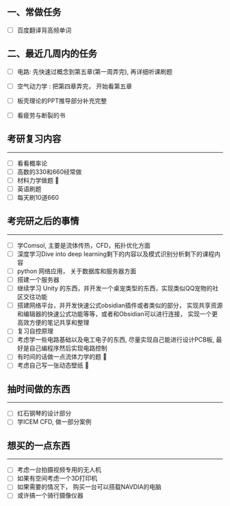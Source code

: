 ## 一、常做任务
- [ ] 百度翻译背高频单词 


## 二、最近几周内的任务 
- [ ] 电路: 先快速过概念到第五章(第一周弄完), 再详细听课刷题
- [ ] 空气动力学 : 把第四章弄完， 开始看第五章
- [ ] 板壳理论的PPT推导部分补充完整
- [ ] 看疲劳与断裂的书


## 考研复习内容
---
- [ ] 看看概率论
- [ ] 高数的330和660经常做
- [ ] 材料力学做题 🔼 
- [ ] 英语刷题 
- [ ] 每天刷10道660

## 考完研之后的事情
--- 
- [ ] 学Comsol, 主要是流体传热，CFD，拓扑优化方面  
- [ ] 深度学习Dive into deep learning剩下的内容以及模式识别分析剩下的课程内容 
- [ ] python 网络应用， 关于数据库和服务器方面 
- [ ] 搭建一个服务器
- [ ] 继续学习 Unity 的东西，并开发一个桌宠类型的东西，实现类似QQ宠物的社区交往功能
- [ ] 搭建网络平台，并开发快速公式obsidian插件或者类似的部分， 实现共享资源和编辑器的快速公式功能等等，或者和Obsidian可以进行连接， 实现一个更高效方便的笔记共享和整理
- [ ] 复习自控原理 
- [ ] 考虑学一些电路基础以及电工电子的东西, 尽量实现自己能进行设计PCB板, 最好是自己编程序然后实现电路控制
- [ ] 有时间的话做一点流体力学的题 🔽 
- [ ] 考虑自己写一张动态壁纸 🔽 

## 抽时间做的东西
--- 
- [ ] 红石钢琴的设计部分
- [ ] 学ICEM CFD, 做一部分案例 

## 想买的一点东西 
--- 
- [ ] 考虑一台拍摄视频专用的无人机
- [ ] 如果有空间考虑一个3D打印机
- [ ] 如果需要的情况下， 购买一台可以搭载NAVDIA的电脑
- [ ] 或许搞一个骑行摄像仪器
